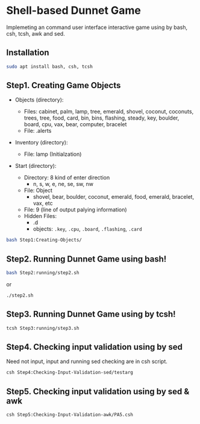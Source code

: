 # Shell-based Dunnet Game

Implemeting an command user interface interactive game using by bash, csh, tcsh, awk and sed. <br>

## Installation

```sh
sudo apt install bash, csh, tcsh
```

## Step1. Creating Game Objects
* Objects (directory): 
	* Files: cabinet, palm, lamp, tree, emerald, shovel, coconut, coconuts, trees, tree, food, card, bin, bins, flashing, steady, key, boulder, board, cpu, vax, bear, computer, bracelet
	* File: .alerts
* Inventory (directory): 
	* File: lamp (Initialzation)

* Start (directory):
	* Directory: 8 kind of enter direction
		* n, s, w, e, ne, se, sw, nw
	* File: Object
		* shovel, bear, boulder, coconut, emerald, food, emerald, bracelet, vax, etc
	* File: 9 (line of output palying information)
	* Hidden Files:
		* .d
		* objects: `.key`, `.cpu`, `.board`, `.flashing`, `.card`

```sh
bash Step1:Creating-Objects/
```

## Step2. Running Dunnet Game using bash!

```sh
bash Step2:running/step2.sh
```
or <br>
```sh
./step2.sh
```

## Step3. Running Dunnet Game using by tcsh!

```sh
tcsh Step3:running/step3.sh
```

## Step4. Checking input validation using by sed
Need not input, input and running sed checking are in csh script.
```sh
csh Step4:Checking-Input-Validation-sed/testarg
```

## Step5. Checking input validation using by sed & awk

```sh
csh Step5:Checking-Input-Validation-awk/PA5.csh
```